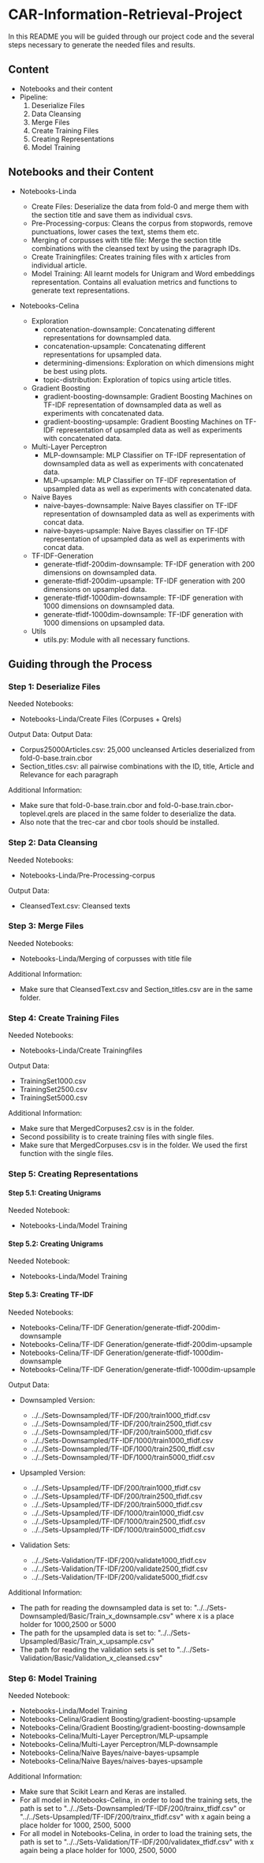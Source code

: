 # CAR-Information-Retrieval-Project

In this README you will be guided through our project code and the several steps necessary to generate the needed files and results. 

## Content
* Notebooks and their content
* Pipeline:
  1. Deserialize Files
  2. Data Cleansing
  3. Merge Files
  4. Create Training Files
  5. Creating Representations
  6. Model Training

## Notebooks and their Content
* Notebooks-Linda
  * Create Files: Deserialize the data from fold-0 and merge them with the section title and save them as individual csvs. 
  * Pre-Processing-corpus: Cleans the corpus from stopwords, remove punctuations, lower cases the text, stems them etc.
  * Merging of corpusses with title file: Merge the section title combinations with the cleansed text by using the paragraph IDs.
  * Create Trainingfiles: Creates training files with x articles from individual article.
  * Model Training: All learnt models for Unigram and Word embeddings representation. Contains all evaluation metrics and functions to  generate text representations.

* Notebooks-Celina
  * Exploration
    * concatenation-downsample: Concatenating different representations for downsampled data.
    * concatenation-upsample: Concatenating different representations for upsampled data.
    * determining-dimensions: Exploration on which dimensions might be best using plots.
    * topic-distribution: Exploration of topics using article titles. 
  * Gradient Boosting
    * gradient-boosting-downsample: Gradient Boosting Machines on TF-IDF representation of downsampled data as well as experiments with concatenated data.
    * gradient-boosting-upsample: Gradient Boosting Machines on TF-IDF representation of upsampled data as well as experiments with concatenated data.
  * Multi-Layer Perceptron
    * MLP-downsample: MLP Classifier on TF-IDF representation of downsampled data as well as experiments with concatenated data.
    * MLP-upsample: MLP Classifier on TF-IDF representation of upsampled data as well as experiments with concatenated data.
  * Naive Bayes
    * naive-bayes-downsample: Naive Bayes classifier on TF-IDF representation of downsampled data as well as experiments with concat data.
    * naive-bayes-upsample: Naive Bayes classifier on TF-IDF representation of upsampled data as well as experiments with concat data. 
  * TF-IDF-Generation
    * generate-tfidf-200dim-downsample: TF-IDF generation with 200 dimensions on downsampled data.
    * generate-tfidf-200dim-upsample: TF-IDF generation with 200 dimensions on upsampled data.
    * generate-tfidf-1000dim-downsample: TF-IDF generation with 1000 dimensions on downsampled data.
    * generate-tfidf-1000dim-downsample: TF-IDF generation with 1000 dimensions on upsampled data.
  * Utils
    * utils.py: Module with all necessary functions.

## Guiding through the Process
### Step 1: Deserialize Files
Needed Notebooks:
* Notebooks-Linda/Create Files (Corpuses + Qrels)

Output Data:
Output Data:
* Corpus25000Articles.csv: 25,000 uncleansed Articles deserialized from fold-0-base.train.cbor 
* Section_titles.csv: all pairwise combinations with the ID, title, Article and Relevance for each paragraph

Additional Information: 
* Make sure that fold-0-base.train.cbor and fold-0-base.train.cbor-toplevel.qrels are placed in the same folder to deserialize the data. 
* Also note that the trec-car and cbor tools should be installed.

### Step 2: Data Cleansing
Needed Notebooks:
* Notebooks-Linda/Pre-Processing-corpus

Output Data:
* CleansedText.csv: Cleansed texts

### Step 3: Merge Files
Needed Notebooks:
* Notebooks-Linda/Merging of corpusses with title file 

Additional Information: 
* Make sure that CleansedText.csv and Section_titles.csv are in the same folder.

### Step 4: Create Training Files
Needed Notebooks:
* Notebooks-Linda/Create Trainingfiles

Output Data:
* TrainingSet1000.csv
* TrainingSet2500.csv
* TrainingSet5000.csv

Additional Information: 
* Make sure that MergedCorpuses2.csv is in the folder.
* Second possibility is to create training files with single files. 
* Make sure that MergedCorpuses.csv is in the folder. We used the first function with the single files.

### Step 5: Creating Representations

#### Step 5.1: Creating Unigrams
Needed Notebook:
* Notebooks-Linda/Model Training

#### Step 5.2: Creating Unigrams
Needed Notebook:
* Notebooks-Linda/Model Training

#### Step 5.3: Creating TF-IDF
Needed Notebooks:
* Notebooks-Celina/TF-IDF Generation/generate-tfidf-200dim-downsample
* Notebooks-Celina/TF-IDF Generation/generate-tfidf-200dim-upsample
* Notebooks-Celina/TF-IDF Generation/generate-tfidf-1000dim-downsample
* Notebooks-Celina/TF-IDF Generation/generate-tfidf-1000dim-upsample

Output Data:
* Downsampled Version:
  * ../../Sets-Downsampled/TF-IDF/200/train1000_tfidf.csv
  * ../../Sets-Downsampled/TF-IDF/200/train2500_tfidf.csv
  * ../../Sets-Downsampled/TF-IDF/200/train5000_tfidf.csv
  * ../../Sets-Downsampled/TF-IDF/1000/train1000_tfidf.csv
  * ../../Sets-Downsampled/TF-IDF/1000/train2500_tfidf.csv
  * ../../Sets-Downsampled/TF-IDF/1000/train5000_tfidf.csv

* Upsampled Version: 
  * ../../Sets-Upsampled/TF-IDF/200/train1000_tfidf.csv
  * ../../Sets-Upsampled/TF-IDF/200/train2500_tfidf.csv
  * ../../Sets-Upsampled/TF-IDF/200/train5000_tfidf.csv
  * ../../Sets-Upsampled/TF-IDF/1000/train1000_tfidf.csv
  * ../../Sets-Upsampled/TF-IDF/1000/train2500_tfidf.csv
  * ../../Sets-Upsampled/TF-IDF/1000/train5000_tfidf.csv
  
* Validation Sets:
  * ../../Sets-Validation/TF-IDF/200/validate1000_tfidf.csv
  * ../../Sets-Validation/TF-IDF/200/validate2500_tfidf.csv
  * ../../Sets-Validation/TF-IDF/200/validate5000_tfidf.csv

Additional Information: 
* The path for reading the downsampled data is set to: "../../Sets-Downsampled/Basic/Train_x_downsample.csv" where x is a place holder for 1000,2500 or 5000
* The path for the upsampled data is set to: "../../Sets-Upsampled/Basic/Train_x_upsample.csv"
* The path for reading the validation sets is set to "../../Sets-Validation/Basic/Validation_x_cleansed.csv"

### Step 6: Model Training
Needed Notebook:
* Notebooks-Linda/Model Training
* Notebooks-Celina/Gradient Boosting/gradient-boosting-upsample
* Notebooks-Celina/Gradient Boosting/gradient-boosting-downsample
* Notebooks-Celina/Multi-Layer Perceptron/MLP-upsample
* Notebooks-Celina/Multi-Layer Perceptron/MLP-downsample
* Notebooks-Celina/Naive Bayes/naive-bayes-upsample
* Notebooks-Celina/Naive Bayes/naives-bayes-upsample

Additional Information:
* Make sure that Scikit Learn and Keras are installed.
* For all model in Notebooks-Celina, in order to load the training sets, the path is set to "../../Sets-Downsampled/TF-IDF/200/trainx_tfidf.csv" or "../../Sets-Upsampled/TF-IDF/200/trainx_tfidf.csv" with x again being a place holder for 1000, 2500, 5000
* For all model in Notebooks-Celina, in order to load the training sets, the path is set to "../../Sets-Validation/TF-IDF/200/validatex_tfidf.csv" with x again being a place holder for 1000, 2500, 5000



